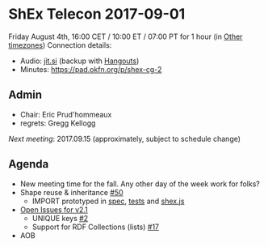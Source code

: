 # ShEx Telecon 2017-09-01

Friday August 4th, 16:00 CET / 10:00 ET / 07:00 PT for 1 hour (in [Other timezones](https://www.timeanddate.com/worldclock/fixedtime.html?msg=ShEx+CG&iso=20170818T16&p1=195&ah=1))
Connection details:

* Audio: [jit.si](https://meet.jit.si/ShEx) (backup with [Hangouts](http://tinyurl.com/ShEx-hangouts))
* Minutes: https://pad.okfn.org/p/shex-cg-2

## Admin

 * Chair: Eric Prud'hommeaux
 * regrets: Gregg Kellogg

*Next meeting*: 2017.09.15 (approximately, subject to schedule change)

## Agenda
 * New meeting time for the fall. Any other day of the week work for folks?
 * Shape reuse & inheritance [#50](https://github.com/shexSpec/shex/issues/50)
   * IMPORT prototyped in [spec](https://rawgit.com/shexSpec/spec/import/index.html#import), [tests](https://github.com/shexSpec/shexTest/blob/import/validation/manifest.ttl#L15573) and [shex.js](https://github.com/shexSpec/shex.js/compare/import#diff-a9d027e31516f822e4f74c72b0982dec)
 * [Open Issues for v2.1](https://github.com/shexSpec/shex/issues?q=is%3Aopen+is%3Aissue+milestone%3A2.1)
   * UNIQUE keys [#2](https://github.com/shexSpec/shex/issues/2)
   * Support for RDF Collections (lists) [#17](https://github.com/shexSpec/shex/issues/17)
 * AOB 
